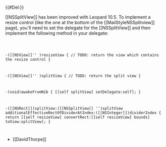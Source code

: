 {{#Del:}}




[[NSSplitView]] has been improved with Leopard 10.5. To implement a resize control (like the one at the bottom of the [[MailStyleNSSplitview]] page), you'll need to set the delegate for the [[NSSplitView]] and then implement the following method in your delegate:

<code>

-([[NSView]]'' )resizeView {
  // TODO: return the view which contains the resize control
}

-([[NSView]]'' )splitView {
  // TODO: return the split view
}

-(void)awakeFromNib {
  [[self splitView] setDelegate:self];
}

-([[NSRect]])splitView:([[NSSplitView]] '')splitView additionalEffectiveRectOfDividerAtIndex:([[NSInteger]])dividerIndex {
  return [[self resizeView] convertRect:[[self resizeView] bounds] toView:splitView]; 
}

</code>

- [[DavidThorpe]]